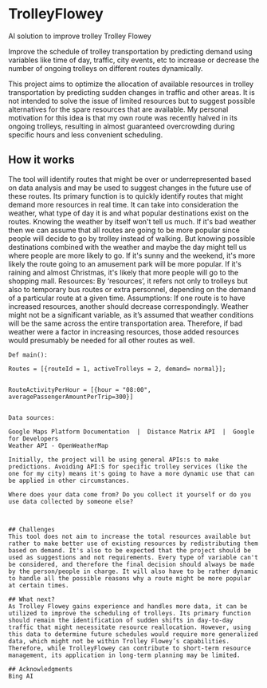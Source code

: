 # TrolleyFlowey
AI solution to improve trolley
Trolley Flowey

Improve the schedule of trolley transportation by predicting demand using variables like time of day, traffic, city events, etc to increase or decrease the number of ongoing trolleys on different routes dynamically.


 This project aims to optimize the allocation of available resources in trolley transportation by predicting sudden changes in traffic and other areas. It is not intended to solve the issue of limited resources but to suggest possible alternatives for the spare resources that are available.  My personal motivation for this idea is that my own route was recently halved in its ongoing trolleys, resulting in almost guaranteed overcrowding during specific hours and less convenient scheduling.


## How it works
The tool will identify routes that might be over or underrepresented based on data analysis and may be used to suggest changes in the future use of these routes. Its primary function is to quickly identify routes that might demand more resources in real time. It can take into consideration the weather, what type of day it is and what popular destinations exist on the routes. Knowing the weather by itself won't tell us much. If it's bad weather then we can assume that all routes are going to be more popular since people will decide to go by trolley instead of walking. But knowing possible destinations combined with the weather and maybe the day might tell us where people are more likely to go. If it's sunny and the weekend, it's more likely the route going to an amusement park will be more popular. If it's raining and almost Christmas, it's likely that more people will go to the shopping mall. 
Resources: By ‘resources’, it refers not only to trolleys but also to temporary bus routes or extra personnel, depending on the demand of a particular route at a given time.
Assumptions: If one route is to have increased resources, another should decrease correspondingly. Weather might not be a significant variable, as it’s assumed that weather conditions will be the same across the entire transportation area. Therefore, if bad weather were a factor in increasing resources, those added resources would presumably be needed for all other routes as well.





```
Def main():

Routes = [{routeId = 1, activeTrolleys = 2, demand= normal}];


RouteActivityPerHour = [{hour = "08:00", averagePassengerAmountPerTrip=300}]


Data sources:

Google Maps Platform Documentation  |  Distance Matrix API  |  Google for Developers
Weather API - OpenWeatherMap

Initially, the project will be using general APIs:s to make predictions. Avoiding API:S for specific trolley services (like the one for my city) means it's going to have a more dynamic use that can be applied in other circumstances. 

Where does your data come from? Do you collect it yourself or do you use data collected by someone else?



## Challenges
This tool does not aim to increase the total resources available but rather to make better use of existing resources by redistributing them based on demand. It's also to be expected that the project should be used as suggestions and not requirements. Every type of variable can't be considered, and therefore the final decision should always be made by the person/people in charge. It will also have to be rather dynamic to handle all the possible reasons why a route might be more popular at certain times.

## What next?
As Trolley Flowey gains experience and handles more data, it can be utilized to improve the scheduling of trolleys. Its primary function should remain the identification of sudden shifts in day-to-day traffic that might necessitate resource reallocation. However, using this data to determine future schedules would require more generalized data, which might not be within Trolley Flowey’s capabilities. Therefore, while TrolleyFlowey can contribute to short-term resource management, its application in long-term planning may be limited.

## Acknowledgments
Bing AI
